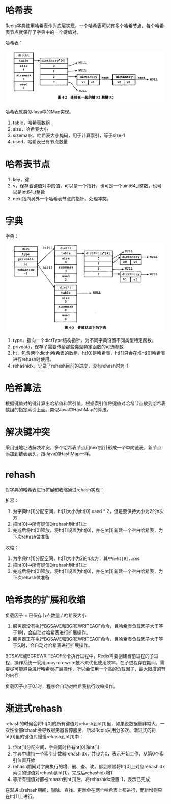 # 哈希表

Redis字典使用哈希表作为底层实现，一个哈希表可以有多个哈希节点，每个哈希表节点就保存了字典中的一个键值对。

哈希表：

![hashtable-1](Redis字典/hashtable-1.png)

哈希表就类似Java中的Map实现。

1. table，哈希表数组
2. size，哈希表大小
3. sizemask，哈希表大小掩码，用于计算索引，等于size-1
4. used，哈希表已有节点数量

# 哈希表节点

1. key，键
2. v，保存着键值对中的值，可以是一个指针，也可是一个uint64_t整数，也可以是int64_t整数
3. next指向另外一个哈希表节点的指针，处理冲突。

# 字典

字典：

![dict-1](Redis字典/dict-1.png)

1. type，指向一个dictType结构指针，为不同字典设置不同类型特定函数。
2. privdata，保存了需要传给那些类型特定函数的可选参数
3. ht，包含两个dictht哈希表的数组，ht[0]是哈希表，ht[1]只会在堆ht[0]哈希表进行rehash时使用。
4. rehashidx，记录了rehash目前的进度，没有rehash时为-1

# 哈希算法

根据键值对的键计算出哈希值和索引值，根据索引值将键值对哈希节点放到哈希表数组的指定索引上面。类似Java中HashMap的算法。

# 解决键冲突

采用链地址法解决冲突，多个哈希表节点用next指针形成一个单向链表，新节点添加到链表表头。跟Java的HashMap一样。

# rehash

对字典的哈希表进行扩展和收缩通过rehash实现：

扩容：

1. 为字典ht[1]分配空间，ht[1]大小为ht[0].used * 2，但是要保持大小为2的n次方
2. 把ht[0]中所有键值对rehash到ht[1]上
3. 完成后将ht[0]释放，将ht[1]设置为ht[0]，并在ht[1]新建一个空白哈希表，为下次rehash做准备

收缩：

1. 为字典ht[1]分配空间，ht[1]大小为2的n次方，其中`n=ht[0].used`
2. 把ht[0]中所有键值对rehash到ht[1]上
3. 完成后将ht[0]释放，将ht[1]设置为ht[0]，并在ht[1]新建一个空白哈希表，为下次rehash做准备

# 哈希表的扩展和收缩

负载因子 = 已保存节点数量 / 哈希表大小

1. 服务器没有执行BGSAVE和BGREWRITEAOF命令，且哈希表负载因子大于等于1时，会自动对哈希表进行扩展操作。
2. 服务器正在执行BGSAVE和BGREWRITEAOF命令，且哈希表负载因子大于等于5,时，会自动对哈希表进行扩展操作。

BGSAVE或BGREWRITEAOF命令执行过程中，Redis需要创建当前进程的子进程，操作系统一采用copy-on-write技术来优化使用效率，在子进程存在期间，需要尽可能避免进行哈希表扩展操作，所以会使用一个高的负载因子，最大限度的节约内存。

负载因子小于0.1时，程序会自动对哈希表执行收缩操作。

# 渐进式rehash

rehash的时候会将ht[0]的所有键值对rehash到ht[1]里，如果说数据量非常大，一次性全部rehash会导致服务器暂停服务，所以Redis采用分多次、渐进式的将ht[0]里的键值对慢慢rehash到ht[1]中：

1. 位ht[1]分配空间，字典同时持有ht[0]和ht[1]
2. 字典中维持一个索引计数器rehashidx，并设为0，表示开始工作，从第0个索引位置开始
3. rehash期间对字典执行的增、删、查、改，都会顺带将ht[0]上对应rehashidx索引的键值对rehash到ht[1]，完成后rehashidx增1
4. 等所有键值对都被rehash到ht[1]后，将rehashidx设置-1，表示已完成

在渐进式rehash期间，删除、查找、更新会在两个哈希表上都进行，而新增则只在ht[1]上进行。